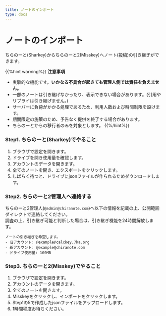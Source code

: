 ```yaml
---
title: ノートのインポート
type: docs
---
```


# ノートのインポート

ちらのーと(Sharkey)からちらのーと2(Misskey)へノート(投稿)の引き継ぎができます。

{{%hint warning%}}
**注意事項**  
- 実験的な機能です。**いかなる不具合が起きても管理人側では責任を負えません。**
- 一部のノートは引き継げなかったり、表示できない場合があります。(引用やリプライは引き継げません。)
- サーバーに負荷がかかる処理であるため、利用人数および時間制限を設けます。
- 期間限定の施策のため、予告なく提供を終了する場合があります。
- ちらのーとからの移行者のみを対象とします。
{{%/hint%}}

### Step1. ちらのーと(Sharkey)でやること

1. ブラウザで設定を開きます。
2. ドライブを開き使用量を確認します。
3. アカウントのデータを開きます。
4. 全てのノートを開き、エクスポートをクリックします。
5. しばらく待つと、ドライブにjsonファイルが作られるためダウンロードします。

### Step2. ちらのーと2管理人へ連絡する

ちらのーと2管理人(`@admin@chiranote.com`)へ以下の情報を記載の上、公開範囲ダイレクトで連絡してください。  
調査の上、引き継ぎ可能と判断した場合は、引き継ぎ機能を24時間解放します。

```
ノートの引き継ぎを希望します。
- 旧アカウント: @example@calckey.7ka.org
- 新アカウント: @example@chiranote.com
- ドライブ使用量: 100MB
```

### Step3. ちらのーと2(Misskey)でやること

1. ブラウザで設定を開きます。
2. アカウントのデータを開きます。
3. 全てのノートを開きます。
4. Misskeyをクリックし、インポートをクリックします。
5. Step1の5で作成したjsonファイルをアップロードします。
6. 1時間程度お待ちください。
